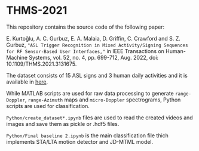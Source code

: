 # THMS-2021

This repository contains the source code of the following paper:

E. Kurtoğlu, A. C. Gurbuz, E. A. Malaia, D. Griffin, C. Crawford and S. Z. Gurbuz, `"ASL Trigger Recognition in Mixed Activity/Signing Sequences for RF Sensor-Based User Interfaces,"` in IEEE Transactions on Human-Machine Systems, vol. 52, no. 4, pp. 699-712, Aug. 2022, doi: 10.1109/THMS.2021.3131675.

The dataset consists of 15 ASL signs and 3 human daily activities and it is available in [here](https://github.com/ci4r/ASL-Sequential-Dataset).  

While MATLAB scripts are used for raw data processing to generate `range-Doppler`, `range-Azimuth` maps and `micro-Doppler` spectrograms, Python scripts are used for classification.

`Python/create_dataset*.ipynb` files are used to read the created videos and images and save them as pickle or .hdf5 files.

`Python/Final baseline 2.ipynb` is the main classification file thich implements STA/LTA motion detector and JD-MTML model.
